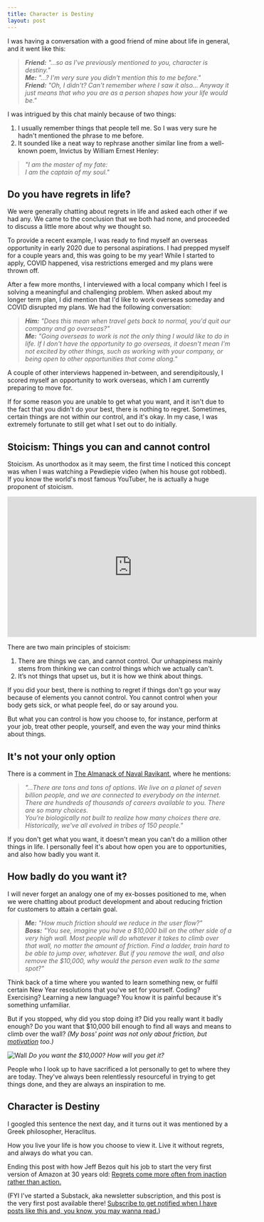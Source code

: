 ```yaml
---
title: Character is Destiny
layout: post
---
```


I was having a conversation with a good friend of mine about life in general, and it went like this:

> <i><b>Friend:</b> "...so as I've previously mentioned to you, character is destiny."<br><b>Me:</b> "...? I'm very sure you didn't mention this to me before."<br><b>Friend:</b> "Oh, I didn't? Can't remember where I saw it also... Anyway it just means that who you are as a person shapes how your life would be."</i>

I was intrigued by this chat mainly because of two things:

1. I usually remember things that people tell me. So I was very sure he hadn't mentioned the phrase to me before.
2. It sounded like a neat way to rephrase another similar line from a well-known poem, Invictus by William Ernest Henley: 

> <i>"I am the master of my fate:<br>I am the captain of my soul."</i>

## Do you have regrets in life?

We were generally chatting about regrets in life and asked each other if we had any. We came to the conclusion that we both had none, and proceeded to discuss a little more about why we thought so.

To provide a recent example, I was ready to find myself an overseas opportunity in early 2020 due to personal aspirations. I had prepped myself for a couple years and, this was going to be my year! While I started to apply, COVID happened, visa restrictions emerged and my plans were thrown off. 

After a few more months, I interviewed with a local company which I feel is solving a meaningful and challenging problem. When asked about my longer term plan, I did mention that I'd like to work overseas someday and COVID disrupted my plans. We had the following conversation:

> <i><b>Him:</b> "Does this mean when travel gets back to normal, you'd quit our company and go overseas?"<br><b>Me:</b> "Going overseas to work is not the only thing I would like to do in life. If I don't have the opportunity to go overseas, it doesn't mean I'm not excited by other things, such as working with your company, or being open to other opportunities that come along."</i>

A couple of other interviews happened in-between, and serendipitously, I scored myself an opportunity to work overseas, which I am currently preparing to move for. 

If for some reason you are unable to get what you want, and it isn't due to the fact that you didn't do your best, there is nothing to regret. Sometimes, certain things are not within our control, and it's okay. In my case, I was extremely fortunate to still get what I set out to do initially.

## Stoicism: Things you can and cannot control

Stoicism. As unorthodox as it may seem, the first time I noticed this concept was when I was watching a Pewdiepie video (when his house got robbed). If you know the world's most famous YouTuber, he is actually a huge proponent of stoicism. 

<iframe width="560" height="315" src="https://www.youtube.com/embed/bMpgsD5o8bs" frameborder="0" allow="accelerometer; autoplay; clipboard-write; encrypted-media; gyroscope; picture-in-picture" allowfullscreen></iframe>

There are two main principles of stoicism:

1. There are things we can, and cannot control. Our unhappiness mainly stems from thinking we can control things which we actually can't.
2. It’s not things that upset us, but it is how we think about things.

If you did your best, there is nothing to regret if things don't go your way because of elements you cannot control. You cannot control when your body gets sick, or what people feel, do or say around you. 

But what you can control is how you choose to, for instance, perform at your job, treat other people, yourself, and even the way your mind thinks about things.

## It's not your only option

There is a comment in <a href="https://www.navalmanack.com/">The Almanack of Naval Ravikant</a>, where he mentions:

><i>"...There are tons and tons of options. We live on a planet of seven billion people, and we are connected to everybody on the internet. There are hundreds of thousands of careers available to you. There are so many choices. <br>You're biologically not built to realize how many choices there are. Historically, we've all evolved in tribes of 150 people."</i>

If you don't get what you want, it doesn't mean you can't do a million other things in life. I personally feel it's about how open you are to opportunities, and also how badly you want it.

## How badly do you want it?

I will never forget an analogy one of my ex-bosses positioned to me, when we were chatting about product development and about reducing friction for customers to attain a certain goal. 

><i><b>Me:</b> "How much friction should we reduce in the user flow?" <br><b>Boss:</b> "You see, imagine you have a $10,000 bill on the other side of a very high wall. Most people will do whatever it takes to climb over that wall, no matter the amount of friction. Find a ladder, train hard to be able to jump over, whatever. But if you remove the wall, and also remove the $10,000, why would the person even walk to the same spot?"</i>

Think back of a time where you wanted to learn something new, or fulfil certain New Year resolutions that you've set for yourself. Coding? Exercising? Learning a new language? You know it is painful because it's something unfamiliar. 

But if you stopped, why did you stop doing it? Did you really want it badly enough? Do you want that $10,000 bill enough to find all ways and means to climb over the wall? <i>(My boss' point was not only about friction, but <a href="https://andrewchen.co/psychd-funnel-conversion/">motivation</a> too.)</i>

![Wall](https://huiyichia.com//assets/wall.png)
<i>Do you want the $10,000? How will you get it?</i>

People who I look up to have sacrificed a lot personally to get to where they are today. They've always been relentlessly resourceful in trying to get things done, and they are always an inspiration to me.

## Character is Destiny

I googled this sentence the next day, and it turns out it was mentioned by a Greek philosopher, Heraclitus.

How you live your life is how you choose to view it. Live it without regrets, and always do what you can. 

Ending this post with how Jeff Bezos quit his job to start the very first version of Amazon at 30 years old: <a href="https://www.inc.com/jeff-haden/jeff-bezos-ask-yourself-1-question-to-make-truly-important-decisions-and-avoid-lifelong-regrets.html">Regrets come more often from inaction rather than action.</a>


(FYI I've started a Substack, aka newsletter subscription, and this post is the very first post available there! <a href="https://orientate.substack.com/p/character-is-destiny">Subscribe to get notified when I have posts like this and, you know, you may wanna read.</a>)